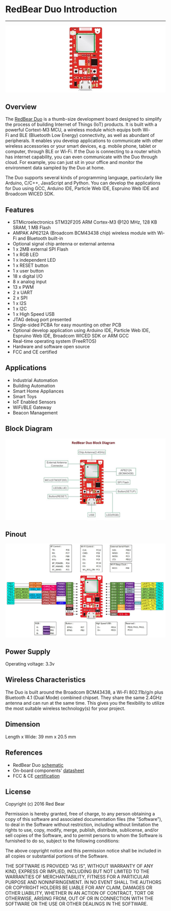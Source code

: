 # RedBear Duo Introduction
---

![image](images/RBDuo.png)


## Overview

The [RedBear Duo](http://www.redbear.cc/duo) is a thumb-size development board designed to simplify the process of building Internet of Things (IoT) products. It is built with a powerful Cortext-M3 MCU, a wireless module which equips both Wi-Fi and BLE (Bluetooth Low Energy) connectivity, as well as abundant of peripherals. It enables you develop applications to communicate with other wireless accessories or your smart devices, e.g. mobile phone, tablet or computer, through BLE or Wi-Fi. If the Duo is connecting to a router which has internet capability, you can even communicate with the Duo through cloud. For example, you can just sit in your office and monitor the environment data sampled by the Duo at home.

The Duo supports several kinds of programming language, particularly like Arduino, C/C++, JavaScript and Python. You can develop the applications for Duo using GCC, Arduino IDE, Particle Web IDE, Espruino Web IDE and Broadcom WICED SDK.


## Features

* STMicroelectronics STM32F205 ARM Cortex-M3 @120 MHz, 128 KB SRAM, 1 MB Flash
* AMPAK AP6212A (Broadcom BCM43438 chip) wireless module with Wi-Fi and Bluetooth built-in
* Optional signal chip antenna or external antenna
* 1 x 2MB external SPI Flash
* 1 x RGB LED
* 1 x independent LED
* 1 x RESET button 
* 1 x user button
* 18 x digital I/O
* 8 x analog input
* 13 x PWM
* 2 x UART
* 2 x SPI
* 1 x I2S
* 1 x I2C 
* 1 x High Speed USB
* JTAG debug port presented
* Single-sided PCBA for easy mounting on other PCB
* Optional develop application using Arduino IDE, Particle Web IDE, Espruino Web IDE, Broadcom WICED SDK or ARM GCC
* Real-time operating system (FreeRTOS)
* Hardware and software open source
* FCC and CE certified


## Applications

* Industrial Automation
* Building Automation
* Smart Home Appliances
* Smart Toys
* IoT Enabled Sensors
* WiFi/BLE Gateway
* Beacon Management


## Block Diagram

![image](images/Duo_BlockDiagram.png)


## Pinout

![image](images/RBDuo_Pinout.png)


## Power Supply

Operating voltage: 3.3v


## Wireless Characteristics

The Duo is built around the Broadcom BCM43438, a Wi-Fi 802.11b/g/n plus Bluetooth 4.1 (Dual Mode) combined chipset. They share the same 2.4GHz antenna and can run at the same time. This gives you the flexibility to utilize the most suitable wireless technology(s) for your project.


## Dimension

Length x Wide: 39 mm x 20.5 mm


## References

* RedBear Duo [schematic](https://github.com/redbear/Duo/tree/master/hardware/schematic)
* On-board components' [datasheet](https://github.com/redbear/Duo/tree/master/hardware/datasheets)
* FCC & CE [certification](https://github.com/redbear/Duo/tree/master/certs)


## License

Copyright (c) 2016 Red Bear

Permission is hereby granted, free of charge, to any person obtaining a copy of this software and associated documentation files (the "Software"), to deal in the Software without restriction, including without limitation the rights to use, copy, modify, merge, publish, distribute, sublicense, and/or sell copies of the Software, and to permit persons to whom the Software is furnished to do so, subject to the following conditions:

The above copyright notice and this permission notice shall be included in all copies or substantial portions of the Software.

THE SOFTWARE IS PROVIDED "AS IS", WITHOUT WARRANTY OF ANY KIND, EXPRESS OR IMPLIED, INCLUDING BUT NOT LIMITED TO THE WARRANTIES OF MERCHANTABILITY, FITNESS FOR A PARTICULAR PURPOSE AND NONINFRINGEMENT. IN NO EVENT SHALL THE AUTHORS OR COPYRIGHT HOLDERS BE LIABLE FOR ANY CLAIM, DAMAGES OR OTHER LIABILITY, WHETHER IN AN ACTION OF CONTRACT, TORT OR OTHERWISE, ARISING FROM, OUT OF OR IN CONNECTION WITH THE SOFTWARE OR THE USE OR OTHER DEALINGS IN THE SOFTWARE.
